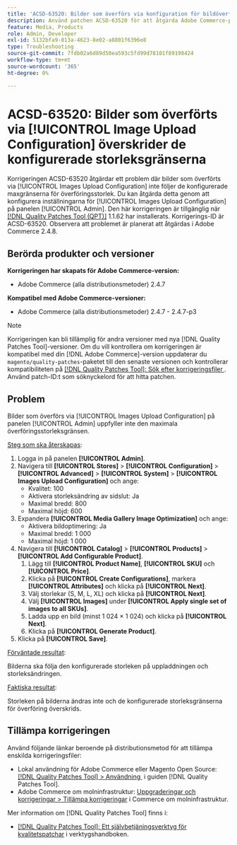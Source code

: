 ```yaml
---
title: 'ACSD-63520: Bilder som överförs via konfiguration för bildöverföring överskrider de konfigurerade storleksgränserna'
description: Använd patchen ACSD-63520 för att åtgärda Adobe Commerce-problemet där bilder som överförts via konfigurationen för bildöverföring på Admin-panelen inte följer de konfigurerade maxgränserna för överföringsstorlek.
feature: Media, Products
role: Admin, Developer
exl-id: 5132bfa9-813a-4623-8e02-a8801f6396e8
type: Troubleshooting
source-git-commit: 7fdb02a6d89d50ea593c5fd99d78101f89198424
workflow-type: tm+mt
source-wordcount: '365'
ht-degree: 0%

---
```


# ACSD-63520: Bilder som överförts via [!UICONTROL Image Upload Configuration] överskrider de konfigurerade storleksgränserna

Korrigeringen ACSD-63520 åtgärdar ett problem där bilder som överförts via [!UICONTROL Images Upload Configuration] inte följer de konfigurerade maxgränserna för överföringsstorlek. Du kan åtgärda detta genom att konfigurera inställningarna för [!UICONTROL Images Upload Configuration] på panelen [!UICONTROL Admin]. Den här korrigeringen är tillgänglig när [[!DNL Quality Patches Tool (QPT)]](/help/tools/quality-patches-tool/quality-patches-tool-to-self-serve-quality-patches.md) 1.1.62 har installerats. Korrigerings-ID är ACSD-63520. Observera att problemet är planerat att åtgärdas i Adobe Commerce 2.4.8.

## Berörda produkter och versioner

**Korrigeringen har skapats för Adobe Commerce-version:**
* Adobe Commerce (alla distributionsmetoder) 2.4.7

**Kompatibel med Adobe Commerce-versioner:**
* Adobe Commerce (alla distributionsmetoder) 2.4.7 - 2.4.7-p3

>[!NOTE]
>
>Korrigeringen kan bli tillämplig för andra versioner med nya [!DNL Quality Patches Tool]-versioner. Om du vill kontrollera om korrigeringen är kompatibel med din [!DNL Adobe Commerce]-version uppdaterar du `magento/quality-patches`-paketet till den senaste versionen och kontrollerar kompatibiliteten på [[!DNL Quality Patches Tool]: Sök efter korrigeringsfiler &#x200B;](https://experienceleague.adobe.com/tools/commerce-quality-patches/index.html?lang=sv-SE). Använd patch-ID:t som söknyckelord för att hitta patchen.

## Problem

Bilder som överförs via [!UICONTROL Images Upload Configuration] på panelen [!UICONTROL Admin] uppfyller inte den maximala överföringsstorleksgränsen.

<u>Steg som ska återskapas</u>:

1. Logga in på panelen **[!UICONTROL Admin]**.
1. Navigera till **[!UICONTROL Stores]** > **[!UICONTROL Configuration]** > **[!UICONTROL Advanced]** > **[!UICONTROL System]** > **[!UICONTROL Images Upload Configuration]** och ange:
   * Kvalitet: 100
   * Aktivera storleksändring av sidslut: Ja
   * Maximal bredd: 800
   * Maximal höjd: 600
1. Expandera **[!UICONTROL Media Gallery Image Optimization]** och ange:
   * Aktivera bildoptimering: Ja
   * Maximal bredd: 1 000
   * Maximal höjd: 1 000
1. Navigera till **[!UICONTROL Catalog]** > **[!UICONTROL Products]** > **[!UICONTROL Add Configurable Product]**.
   1. Lägg till **[!UICONTROL Product Name]**, **[!UICONTROL SKU]** och **[!UICONTROL Price]**.
   1. Klicka på **[!UICONTROL Create Configurations]**, markera **[!UICONTROL Attributes]** och klicka på **[!UICONTROL Next]**.
   1. Välj storlekar (S, M, L, XL) och klicka på **[!UICONTROL Next]**.
   1. Välj **[!UICONTROL Images]** under **[!UICONTROL Apply single set of images to all SKUs]**.
   1. Ladda upp en bild (minst 1 024 × 1 024) och klicka på **[!UICONTROL Next]**.
   1. Klicka på **[!UICONTROL Generate Product]**.
1. Klicka på **[!UICONTROL Save]**.

<u>Förväntade resultat</u>:

Bilderna ska följa den konfigurerade storleken på uppladdningen och storleksändringen.

<u>Faktiska resultat</u>:

Storleken på bilderna ändras inte och de konfigurerade storleksgränserna för överföring överskrids.

## Tillämpa korrigeringen

Använd följande länkar beroende på distributionsmetod för att tillämpa enskilda korrigeringsfiler:

* Lokal användning för Adobe Commerce eller Magento Open Source: [[!DNL Quality Patches Tool] > Användning &#x200B;](/help/tools/quality-patches-tool/usage.md) i guiden [!DNL Quality Patches Tool].
* Adobe Commerce om molninfrastruktur: [Uppgraderingar och korrigeringar > Tillämpa korrigeringar](https://experienceleague.adobe.com/docs/commerce-cloud-service/user-guide/develop/upgrade/apply-patches.html?lang=sv-SE) i Commerce om molninfrastruktur.

Mer information om [!DNL Quality Patches Tool] finns i:

* [[!DNL Quality Patches Tool]: Ett självbetjäningsverktyg för kvalitetspatchar](/help/tools/quality-patches-tool/quality-patches-tool-to-self-serve-quality-patches.md) i verktygshandboken.
